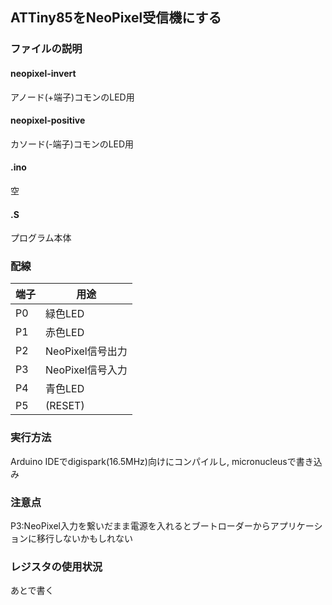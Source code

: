 ## ATTiny85をNeoPixel受信機にする

### ファイルの説明

#### neopixel-invert

アノード(+端子)コモンのLED用

#### neopixel-positive

カソード(-端子)コモンのLED用

#### .ino

空

#### .S

プログラム本体

### 配線

| 端子 | 用途 |
|----|----|
| P0 | 緑色LED |
| P1 | 赤色LED |
| P2 | NeoPixel信号出力 |
| P3 | NeoPixel信号入力 |
| P4 | 青色LED |
| P5 | (RESET) |

### 実行方法

Arduino IDEでdigispark(16.5MHz)向けにコンパイルし, micronucleusで書き込み

### 注意点

P3:NeoPixel入力を繋いだまま電源を入れるとブートローダーからアプリケーションに移行しないかもしれない

### レジスタの使用状況

あとで書く 


